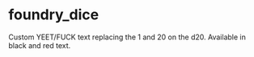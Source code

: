 # foundry_dice

Custom YEET/FUCK text replacing the 1 and 20 on the d20. Available in black and red text.